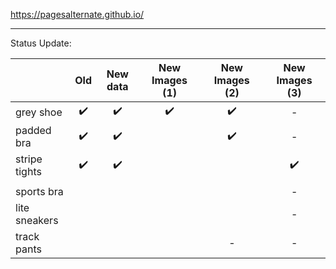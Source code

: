 https://pagesalternate.github.io/

<hr>

Status Update:

|               |        Old         |      New data      |   New Images (1)   |   New Images (2)   |   New Images (3)   |
| ------------- | :----------------: | :----------------: | :----------------: | :----------------: | :----------------: |
| grey shoe     | :heavy_check_mark: | :heavy_check_mark: | :heavy_check_mark: | :heavy_check_mark: |         -          |
| padded bra    | :heavy_check_mark: | :heavy_check_mark: |                    | :heavy_check_mark: |         -          |
| stripe tights | :heavy_check_mark: | :heavy_check_mark: |                    |                    | :heavy_check_mark: |
|               |                    |                    |                    |                    |                    |
| sports bra    |                    |                    |                    |                    |         -          |
| lite sneakers |                    |                    |                    |                    |         -          |
| track pants   |                    |                    |                    |         -          |         -          |

<!--  Comments section
✅
&#9745;
-->
